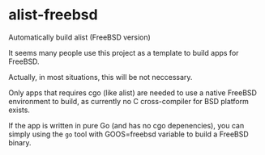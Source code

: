 # alist-freebsd
Automatically build alist (FreeBSD version)

It seems many people use this project as a template to build apps for FreeBSD.

Actually, in most situations, this will be not neccessary.

Only apps that requires cgo (like alist) are needed to use a native FreeBSD environment to build, as currently no C cross-compiler for BSD platform exists.

If the app is written in pure Go (and has no cgo depenencies), you can simply using the `go` tool with GOOS=freebsd variable to build a FreeBSD binary.

